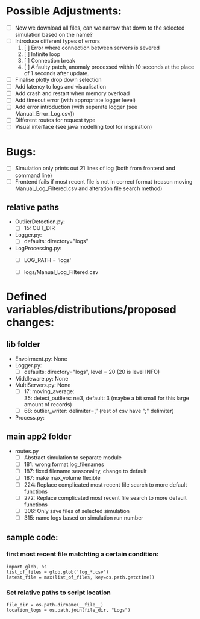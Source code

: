 # Possible Adjustments:
* [ ] Now we download all files, can we narrow that down to the selected simulation based on the name?  
* [ ] Introduce different types of errors
    1. [ ] Error where connection between servers is severed  
    2. [ ] Infinite loop  
    3. [ ] Connection break  
    4. [ ] A faulty patch, anomaly processed within 10 seconds at the place of 1 seconds after update.  
* [ ] Finalise plotly drop down selection  
* [ ] Add latency to logs and visualisation  
* [ ] Add crash and restart when memory overload  
* [ ] Add timeout error (with appropriate logger level)  
* [ ] Add error introduction (with seperate logger (see Manual_Error_Log.csv))  
* [ ] Different routes for request type  
* [ ] Visual interface (see java modelling tool for inspiration)  

# Bugs:
* [ ] Simulation only prints out 21 lines of log (both from frontend and command line)  
* [ ] Frontend fails if most recent file is not in correct format (reason moving Manual_Log_Filtered.csv and alteration file search method)
## relative paths
* OutlierDetection.py:  
    * [ ] 15: OUT_DIR  
* Logger.py:  
    * [ ] defaults: directory="logs"
* LogProcessing.py:  
    * [ ] LOG_PATH = 'logs'  
    * [ ] logs/Manual_Log_Filtered.csv  


# Defined variables/distributions/proposed changes:  
## lib folder  
* Envoirment.py: None  
* Logger.py:  
    * [ ] defaults: directory="logs", level = 20 (20 is level INFO)    
* Middleware.py: None  
* MultiServers.py: None
    * [ ] 17: moving_average:  
     35: detect_outliers: n=3, default: 3 (maybe a bit small for this large amount of records)  
    * [ ] 68: outlier_writer: delimiter=',' (rest of csv have ";" delimiter)  
* Process.py:  
## main app2 folder  
* routes.py  
    * [ ] Abstract simulation to separate module  
    * [ ] 181: wrong format log_filenames  
    * [ ] 187: fixed filename seasonality, change to default  
    * [ ] 187: make max_volume flexible  
    * [ ] 224: Replace complicated most recent file search to more default functions  
    * [ ] 272: Replace complicated most recent file search to more default functions  
    * [ ] 306: Only save files of selected simulation  
    * [ ] 315: name logs based on simulation run number  

## sample code:  
### first most recent file matchting a certain condition:  
```
import glob, os
list_of_files = glob.glob('log_*.csv')
latest_file = max(list_of_files, key=os.path.getctime))
```

### Set relative paths to script location  
```
file_dir = os.path.dirname(__file__)  
location_logs = os.path.join(file_dir, "Logs")  
```
